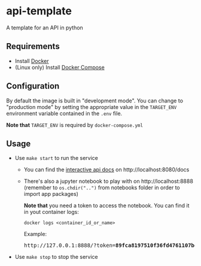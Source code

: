 # api-template
A template for an API in python

## Requirements
- Install [Docker](https://docs.docker.com/get-docker/)
- (Linux only) Install [Docker Compose](https://docs.docker.com/compose/install/)

## Configuration
By default the image is built in "development mode". You can change to "production mode" by setting the appropriate value in the `TARGET_ENV` environment variable contained in the `.env` file.

**Note that** `TARGET_ENV` is required by `docker-compose.yml`

## Usage
* Use `make start` to run the service
    * You can find the [interactive api docs](https://fastapi.tiangolo.com/tutorial/first-steps/#interactive-api-docs) on http://localhost:8080/docs
    * There's also a jupyter notebook to play with on http://localhost:8888 (remember to `os.chdir("..")` from notebooks folder in order to import app packages)
      
      **Note that** you need a token to access the notebook. You can find it in yout container logs:
      ```    
      docker logs <container_id_or_name>
      ```
      Example:
      <pre>
      http://127.0.0.1:8888/?token=<b>89fca8197510f36fd4761107bd0bc9539a88ff6dd536b9b8</b>
      </pre>
      
* Use `make stop` to stop the service
